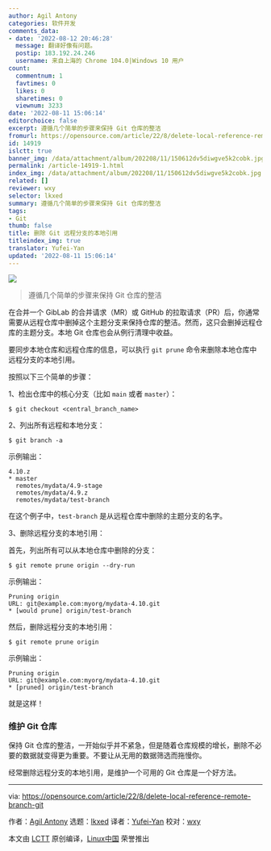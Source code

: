 ```yaml
---
author: Agil Antony
categories: 软件开发
comments_data:
- date: '2022-08-12 20:46:28'
  message: 翻译好像有问题。
  postip: 183.192.24.246
  username: 来自上海的 Chrome 104.0|Windows 10 用户
count:
  commentnum: 1
  favtimes: 0
  likes: 0
  sharetimes: 0
  viewnum: 3233
date: '2022-08-11 15:06:14'
editorchoice: false
excerpt: 遵循几个简单的步骤来保持 Git 仓库的整洁
fromurl: https://opensource.com/article/22/8/delete-local-reference-remote-branch-git
id: 14919
islctt: true
banner_img: /data/attachment/album/202208/11/150612dv5diwgve5k2cobk.jpg
permalink: /article-14919-1.html
index_img: /data/attachment/album/202208/11/150612dv5diwgve5k2cobk.jpg.thumb.jpg
related: []
reviewer: wxy
selector: lkxed
summary: 遵循几个简单的步骤来保持 Git 仓库的整洁
tags:
- Git
thumb: false
title: 删除 Git 远程分支的本地引用
titleindex_img: true
translator: Yufei-Yan
updated: '2022-08-11 15:06:14'
---
```


![](/data/attachment/album/202208/11/150612dv5diwgve5k2cobk.jpg)



> 
> 遵循几个简单的步骤来保持 Git 仓库的整洁
> 
> 
> 


在合并一个 GibLab 的合并请求（MR）或 GitHub 的拉取请求（PR）后，你通常需要从远程仓库中删掉这个主题分支来保持仓库的整洁。然而，这只会删掉远程仓库的主题分支。本地 Git 仓库也会从例行清理中收益。


要同步本地仓库和远程仓库的信息，可以执行 `git prune` 命令来删除本地仓库中远程分支的本地引用。


按照以下三个简单的步骤：


1、检出仓库中的核心分支（比如 `main` 或者 `master`）：



```
$ git checkout <central_branch_name>

```

2、列出所有远程和本地分支：



```
$ git branch -a

```

示例输出：



```
4.10.z
* master
  remotes/mydata/4.9-stage
  remotes/mydata/4.9.z
  remotes/mydata/test-branch

```

在这个例子中，`test-branch` 是从远程仓库中删除的主题分支的名字。


3、删除远程分支的本地引用：


首先，列出所有可以从本地仓库中删除的分支：



```
$ git remote prune origin --dry-run

```

示例输出：



```
Pruning origin
URL: git@example.com:myorg/mydata-4.10.git
* [would prune] origin/test-branch

```

然后，删除远程分支的本地引用：



```
$ git remote prune origin

```

示例输出：



```
Pruning origin
URL: git@example.com:myorg/mydata-4.10.git
* [pruned] origin/test-branch

```

就是这样！


### 维护 Git 仓库


保持 Git 仓库的整洁，一开始似乎并不紧急，但是随着仓库规模的增长，删除不必要的数据就变得更为重要。不要让从无用的数据筛选而拖慢你。


经常删除远程分支的本地引用，是维护一个可用的 Git 仓库是一个好方法。




---


via: <https://opensource.com/article/22/8/delete-local-reference-remote-branch-git>


作者：[Agil Antony](https://opensource.com/users/agantony) 选题：[lkxed](https://github.com/lkxed) 译者：[Yufei-Yan](https://github.com/Yufei-Yan) 校对：[wxy](https://github.com/wxy)


本文由 [LCTT](https://github.com/LCTT/TranslateProject) 原创编译，[Linux中国](https://linux.cn/) 荣誉推出